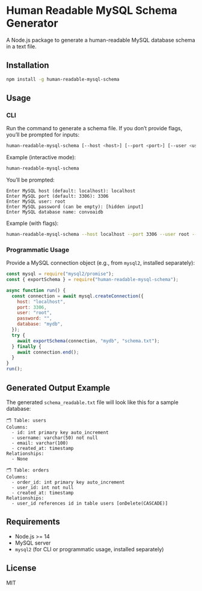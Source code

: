 # Human Readable MySQL Schema Generator

A Node.js package to generate a human-readable MySQL database schema in a text file.

## Installation

```bash
npm install -g human-readable-mysql-schema
```

## Usage

### CLI

Run the command to generate a schema file. If you don’t provide flags, you’ll be prompted for inputs:

```bash
human-readable-mysql-schema [--host <host>] [--port <port>] [--user <user>] [--password <password>] [--database <database>] [--output <file>]
```

Example (interactive mode):

```bash
human-readable-mysql-schema
```

You’ll be prompted:

```
Enter MySQL host (default: localhost): localhost
Enter MySQL port (default: 3306): 3306
Enter MySQL user: root
Enter MySQL password (can be empty): [hidden input]
Enter MySQL database name: convoaidb
```

Example (with flags):

```bash
human-readable-mysql-schema --host localhost --port 3306 --user root --password "" --database convoaidb --output schema.txt
```

### Programmatic Usage

Provide a MySQL connection object (e.g., from `mysql2`, installed separately):

```javascript
const mysql = require("mysql2/promise");
const { exportSchema } = require("human-readable-mysql-schema");

async function run() {
  const connection = await mysql.createConnection({
    host: "localhost",
    port: 3306,
    user: "root",
    password: "",
    database: "mydb",
  });
  try {
    await exportSchema(connection, "mydb", "schema.txt");
  } finally {
    await connection.end();
  }
}
run();
```

## Generated Output Example

The generated `schema_readable.txt` file will look like this for a sample database:

```
🗂️ Table: users
Columns:
  - id: int primary key auto_increment
  - username: varchar(50) not null
  - email: varchar(100)
  - created_at: timestamp
Relationships:
  - None

🗂️ Table: orders
Columns:
  - order_id: int primary key auto_increment
  - user_id: int not null
  - created_at: timestamp
Relationships:
  - user_id references id in table users [onDelete(CASCADE)]
```

## Requirements

- Node.js >= 14
- MySQL server
- `mysql2` (for CLI or programmatic usage, installed separately)

## License

MIT
